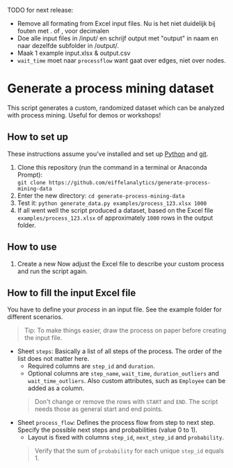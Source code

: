 TODO for next release:
* Remove all formating from Excel input files. Nu is het niet duidelijk bij fouten met . of , voor decimalen
* Doe alle input files in /input/ en schrijf output met "output" in naam en naar dezelfde subfolder in /output/.
* Maak 1 example input.xlsx & output.csv
* `wait_time` moet naar `processflow` want gaat over edges, niet over nodes.

# Generate a process mining dataset
This script generates a custom, randomized dataset which can be analyzed with process mining. Useful for demos or workshops! 

## How to set up
These instructions assume you've installed and set up [Python](https:/www.anaconda.com/distribution/#download-section) and [git](https://gitforwindows.org/).
1. Clone this repository (run the command in a terminal or Anaconda Prompt):  
`git clone https://github.com/eiffelanalytics/generate-process-mining-data`
1. Enter the new directory: `cd generate-process-mining-data`
1. Test it:
`python generate_data.py examples/process_123.xlsx 1000`
1. If all went well the script produced a dataset, based on the Excel file `examples/process_123.xlsx` of approximately `1000` rows in the output folder.

## How to use
1. Create a new
Now adjust the Excel file to describe your custom process and run the script again.

## How to fill the input Excel file
You have to define your *process* in an input file. See the example folder for different scenarios.
> Tip: To make things easier, draw the process on paper before creating the input file.

* Sheet `steps`: Basically a list of all steps of the process. The order of the list does not matter here.
    * Required columns are `step_id` and `duration`.
    * Optional columns are `step_name`, `wait_time`, `duration_outliers` and `wait_time_outliers`. Also custom attributes, such as `Employee` can be added as a column.
    > Don't change or remove the rows with `START` and `END`. The script needs those as general start and end points.
* Sheet `process_flow`: Defines the process flow from step to next step. Specify the possible next steps and probabilities (value 0 to 1).
    * Layout is fixed with columns `step_id`, `next_step_id` and `probability`.
    > Verify that the sum of `probability` for each unique `step_id` equals 1.
